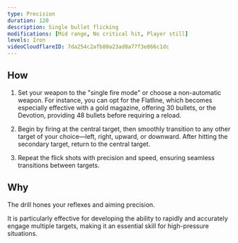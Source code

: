 ```yaml
---
type: Precision
duration: 120
description: Single bullet flicking
modifications: [Mid range, No critical hit, Player still]
levels: Iron
videoCloudflareID: 7da254c2afb80a23ad8a77f3e866c1dc
---
```


## How

1. Set your weapon to the "single fire mode" or choose a non-automatic weapon. For instance, you can opt for the Flatline, which becomes especially effective with a gold magazine, offering 30 bullets, or the Devotion, providing 48 bullets before requiring a reload.

2. Begin by firing at the central target, then smoothly transition to any other target of your choice—left, right, upward, or downward. After hitting the secondary target, return to the central target.

3. Repeat the flick shots with precision and speed, ensuring seamless transitions between targets.

## Why

The drill hones your reflexes and aiming precision.

It is particularly effective for developing the ability to rapidly and accurately engage multiple targets, making it an essential skill for high-pressure situations.
